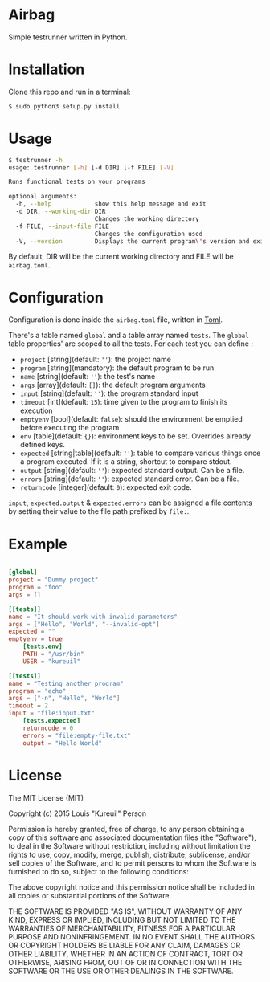 # Airbag

Simple testrunner written in Python.

# Installation

Clone this repo and run in a terminal:

```bash
$ sudo python3 setup.py install
```

# Usage

```bash
$ testrunner -h
usage: testrunner [-h] [-d DIR] [-f FILE] [-V]

Runs functional tests on your programs

optional arguments:
  -h, --help            show this help message and exit
  -d DIR, --working-dir DIR
                        Changes the working directory
  -f FILE, --input-file FILE
                        Changes the configuration used
  -V, --version         Displays the current program\'s version and exit
```

By default, DIR will be the current working directory and FILE will be `airbag.toml`.

# Configuration

Configuration is done inside the `airbag.toml` file, written in [Toml](http://github.com/toml-lang/toml).

There's a table named `global` and a table array named `tests`. The `global` table properties' are scoped to all the tests. For each test you can define :

- `project` [string]\(default: `''`): the project name
- `program` [string]\(mandatory): the default program to be run
- `name` [string]\(default: `''`): the test's name
- `args` [array]\(default: `[]`): the default program arguments
- `input` [string]\(default: `''`): the program standard input
- `timeout` [int]\(default: `15`): time given to the program to finish its execution
- `emptyenv` [bool]\(default: `false`): should the environment be emptied before executing the program
- `env` [table]\(default: `{}`): environment keys to be set. Overrides already defined keys.
- `expected` [string|table]\(default: `''`): table to compare various things once a program executed. If it is a string, shortcut to compare stdout.
 - `output` [string]\(default: `''`): expected standard output. Can be a file.
 - `errors` [string]\(default: `''`): expected standard error. Can be a file.
 - `returncode` [integer]\(default: `0`): expected exit code.

`input`, `expected.output` & `expected.errors` can be assigned a file contents by setting their value to the file path prefixed by `file:`.

# Example

```toml

[global]
project = "Dummy project"
program = "foo"
args = []

[[tests]]
name = "It should work with invalid parameters"
args = ["Hello", "World", "--invalid-opt"]
expected = ""
emptyenv = true
    [tests.env]
    PATH = "/usr/bin"
    USER = "kureuil"

[[tests]]
name = "Testing another program"
program = "echo"
args = ["-n", "Hello", "World"]
timeout = 2
input = "file:input.txt"
    [tests.expected]
    returncode = 0
    errors = "file:empty-file.txt"
    output = "Hello World"

```

# License

The MIT License (MIT)

Copyright (c) 2015 Louis "Kureuil" Person

Permission is hereby granted, free of charge, to any person obtaining a copy
of this software and associated documentation files (the "Software"), to deal
in the Software without restriction, including without limitation the rights
to use, copy, modify, merge, publish, distribute, sublicense, and/or sell
copies of the Software, and to permit persons to whom the Software is
furnished to do so, subject to the following conditions:

The above copyright notice and this permission notice shall be included in all
copies or substantial portions of the Software.

THE SOFTWARE IS PROVIDED "AS IS", WITHOUT WARRANTY OF ANY KIND, EXPRESS OR
IMPLIED, INCLUDING BUT NOT LIMITED TO THE WARRANTIES OF MERCHANTABILITY,
FITNESS FOR A PARTICULAR PURPOSE AND NONINFRINGEMENT. IN NO EVENT SHALL THE
AUTHORS OR COPYRIGHT HOLDERS BE LIABLE FOR ANY CLAIM, DAMAGES OR OTHER
LIABILITY, WHETHER IN AN ACTION OF CONTRACT, TORT OR OTHERWISE, ARISING FROM,
OUT OF OR IN CONNECTION WITH THE SOFTWARE OR THE USE OR OTHER DEALINGS IN THE
SOFTWARE.
